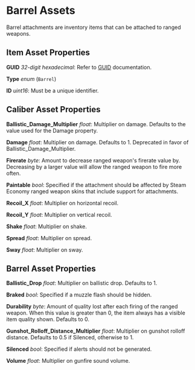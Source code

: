 Barrel Assets
=============

Barrel attachments are inventory items that can be attached to ranged weapons.

Item Asset Properties
---------------------

**GUID** *32-digit hexadecimal*: Refer to [GUID](/GUID.md) documentation.

**Type** *enum* (`Barrel`)

**ID** *uint16*: Must be a unique identifier.

Caliber Asset Properties
------------------------

**Ballistic_Damage_Multiplier** *float*: Multiplier on damage. Defaults to the value used for the Damage property.

**Damage** *float*: Multiplier on damage. Defaults to 1. Deprecated in favor of Ballistic_Damage_Multiplier.

**Firerate** *byte*: Amount to decrease ranged weapon's firerate value by. Decreasing by a larger value will allow the ranged weapon to fire more often.

**Paintable** *bool*: Specified if the attachment should be affected by Steam Economy ranged weapon skins that include support for attachments.

**Recoil_X** *float*: Multiplier on horizontal recoil.

**Recoil_Y** *float*: Multiplier on vertical recoil.

**Shake** *float*: Multiplier on shake.

**Spread** *float*: Multiplier on spread.

**Sway** *float*: Multiplier on sway.

Barrel Asset Properties
-----------------------

**Ballistic_Drop** *float*: Multiplier on ballistic drop. Defaults to 1.

**Braked** *bool*: Specified if a muzzle flash should be hidden.

**Durability** *byte*: Amount of quality lost after each firing of the ranged weapon. When this value is greater than 0, the item always has a visible item quality shown. Defaults to 0.

**Gunshot_Rolloff_Distance_Multiplier** *float*: Multiplier on gunshot rolloff distance. Defaults to 0.5 if Silenced, otherwise to 1.

**Silenced** *bool*: Specified if alerts should not be generated.

**Volume** *float*: Multiplier on gunfire sound volume.
